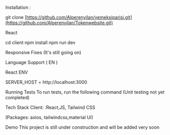 Installation : 

git clone [https://github.com/Alperenyilan/yemeksiparisi.git](https://github.com/Alperenyilan/Tokenwebsite.git)

React

cd client npm install npm run dev

Responsive Fixes (It's still going on)

Language Support ( EN )

React ENV

SERVER_HOST = http://localhost:3000

Running Tests To run tests, run the following command (Unit testing not yet completed)

Tech Stack Client: :React,JS, Tailwind CSS

(Packages: axios, tailwindcss,material UI)

Demo This project is still under construction and will be added very soon
